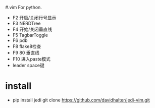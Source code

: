 #.vim
For python.
- F2 开启/关闭行号显示
- F3 NERDTree
- F4 开始/关闭垂直线
- F5 TagbarToggle
- F6 pdb
- F8 flake8检查
- F9 80 垂直线
- F10 进入paste模式
- leader space键

# install
- pip install jedi
git clone https://github.com/davidhalter/jedi-vim.git
